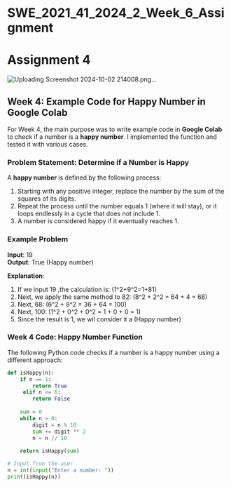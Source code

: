 # SWE_2021_41_2024_2_Week_6_Assignment


# Assignment 4
![Uploading Screenshot 2024-10-02 214008.png…]()



## Week 4: Example Code for Happy Number in Google Colab
For Week 4, the main purpose was to write example code in **Google Colab** to check if a number is a **happy number**. I implemented the function and tested it with various cases.


### Problem Statement: Determine if a Number is Happy
A **happy number** is defined by the following process:
1. Starting with any positive integer, replace the number by the sum of the squares of its digits.
2. Repeat the process until the number equals 1 (where it will stay), or it loops endlessly in a cycle that does not include 1.
3. A number is considered happy if it eventually reaches 1.

### Example Problem
**Input**: 19  
**Output**: True (Happy number)

**Explanation**:
1. If we input 19 ,the calculation is: (1^2+9^2=1+81\)
2. Next, we apply the same method to 82:   (8^2 + 2^2 = 64 + 4 = 68\)
3. Next, 68: (6^2 + 8^2 = 36 + 64 = 100\)
4. Next, 100: (1^2 + 0^2 + 0^2 = 1 + 0 + 0 = 1\)
5. Since the result is 1, we wil consider it a (Happy number)

### Week 4 Code: Happy Number Function
The following Python code checks if a number is a happy number using a different approach:

```python
def isHappy(n):
    if n == 1:
        return True
     elif n <= 6:
        return False
    
    sum = 0
    while n > 0:
        digit = n % 10
        sum += digit ** 2
        n = n // 10
        
    return isHappy(sum)

# Input from the user
n = int(input("Enter a number: "))
print(isHappy(n))
